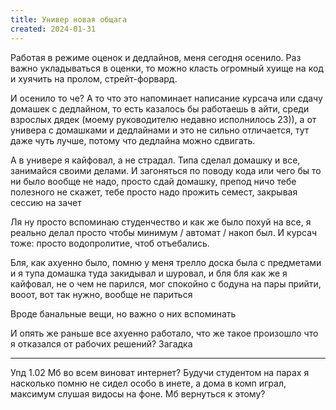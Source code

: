 ```yaml
---
title: Универ новая общага 
created: 2024-01-31
---
```


Работая в режиме оценок и дедлайнов, меня сегодня осенило. Раз важно укладываться в оценки, то можно класть огромный хуище на код и хуячить на пролом, стрейт-форвард. 

И осенило то че? А то что это напоминает написание курсача или сдачу домашек с дедлайном, то есть казалось бы работаешь в айти, среди взрослых дядек (моему руководителю недавно исполнилось 23)), а от универа с домашками и дедлайнами и это не сильно отличается, тут даже чуть лучше, потому что дедлайна можно сдвигать. 

А в универе я кайфовал, а не страдал. Типа сделал домашку и все, занимайся своими делами. И загоняться по поводу кода или чего бы то ни было вообще не надо, просто сдай домашку, препод ничо тебе полезного не скажет, тебе просто надо прожить семест, закрывая сессию на зачет

Ля ну просто вспоминаю студенчество и как же было похуй на все, я реально делал просто чтобы минимум / автомат / накоп был. И курсач тоже: просто водопролитие, чтоб отъебались.

Бля, как ахуенно было, помню у меня трелло доска была с предметами и я тупа домашка туда закидывал и шуровал, и бля бля как же я кайфовал, не о чем не парился, мог спокойно с бодуна на пары прийти, вооот, вот так нужно, вообще не париться

Вроде банальные вещи, но важно о них вспоминать 

И опять же раньше все ахуенно работало, что же такое произошло что я отказался от рабочих решений? Загадка 

---

Упд 1.02
Мб во всем виноват интернет? Будучи студентом на парах я насколько помню не сидел особо в инете, а дома в комп играл, максимум слушая видосы на фоне. Мб вернуться к этому?